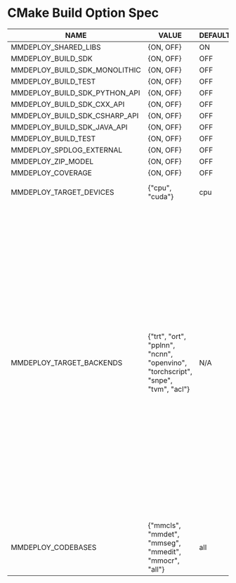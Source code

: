 # CMake Build Option Spec

<table class="docutils">
<thead>
  <tr>
    <th>NAME</th>
    <th>VALUE</th>
    <th>DEFAULT</th>
    <th>REMARK</th>
  </tr>
</thead>
<tbody>
  <tr>
    <td>MMDEPLOY_SHARED_LIBS</td>
    <td>{ON, OFF}</td>
    <td>ON</td>
    <td>Switch to build shared libs</td>
  </tr>
  <tr>
    <td>MMDEPLOY_BUILD_SDK</td>
    <td>{ON, OFF}</td>
    <td>OFF</td>
    <td>Switch to build MMDeploy SDK</td>
  </tr>

<tr>
  <td>MMDEPLOY_BUILD_SDK_MONOLITHIC</td>
  <td>{ON, OFF}</td>
  <td>OFF</td>
  <td>Build single lib</td>
  </tr>

<tr>
  <td>MMDEPLOY_BUILD_TEST</td>
  <td>{ON, OFF}</td>
  <td>OFF</td>
  <td>Build unittest</td>
  </tr>

<tr>
    <td>MMDEPLOY_BUILD_SDK_PYTHON_API</td>
    <td>{ON, OFF}</td>
    <td>OFF</td>
    <td>Switch to build MMDeploy SDK python package</td>
  </tr>
  <tr>
    <td>MMDEPLOY_BUILD_SDK_CXX_API</td>
    <td>{ON, OFF}</td>
    <td>OFF</td>
    <td>Build C++ SDK API</td>
  </tr>

<tr>
    <td>MMDEPLOY_BUILD_SDK_CSHARP_API</td>
    <td>{ON, OFF}</td>
    <td>OFF</td>
    <td>Build C# SDK API</td>
  </tr>

<tr>
    <td>MMDEPLOY_BUILD_SDK_JAVA_API</td>
    <td>{ON, OFF}</td>
    <td>OFF</td>
    <td>Build Java SDK API</td>
  </tr>
  <tr>
    <td>MMDEPLOY_BUILD_TEST</td>
    <td>{ON, OFF}</td>
    <td>OFF</td>
    <td>Switch to build MMDeploy SDK unittest cases</td>
  </tr>

<tr>
    <td>MMDEPLOY_SPDLOG_EXTERNAL</td>
    <td>{ON, OFF}</td>
    <td>OFF</td>
    <td>Build with spdlog installation package that comes with the system</td>
  </tr>

<tr>
    <td>MMDEPLOY_ZIP_MODEL</td>
    <td>{ON, OFF}</td>
    <td>OFF</td>
    <td>Enable SDK with zip format</td>
  </tr>

<tr>
    <td>MMDEPLOY_COVERAGE</td>
    <td>{ON, OFF}</td>
    <td>OFF</td>
    <td>Build for cplus code coverage report</td>
  </tr>

<tr>
    <td>MMDEPLOY_TARGET_DEVICES</td>
    <td>{"cpu", "cuda"}</td>
    <td>cpu</td>
    <td>Enable target device. You can enable more by
   passing a semicolon separated list of device names to <code>MMDEPLOY_TARGET_DEVICES</code> variable, e.g. <code>-DMMDEPLOY_TARGET_DEVICES="cpu;cuda"</code> </td>
  </tr>
  <tr>
    <td>MMDEPLOY_TARGET_BACKENDS</td>
    <td>{"trt", "ort", "pplnn", "ncnn", "openvino", "torchscript", "snpe", "tvm", "acl"}</td>
    <td>N/A</td>
    <td>Enabling inference engine. <b>By default, no target inference engine is set, since it highly depends on the use case.</b> When more than one engine are specified, it has to be set with a semicolon separated list of inference backend names, e.g. <pre><code>-DMMDEPLOY_TARGET_BACKENDS="trt;ort;pplnn;ncnn;openvino"</code></pre>
    After specifying the inference engine, it's package path has to be passed to cmake as follows, <br>
    1. <b>trt</b>: TensorRT. <code>TENSORRT_DIR</code> and <code>CUDNN_DIR</code> are needed.
<pre><code>
-DTENSORRT_DIR=${TENSORRT_DIR}
-DCUDNN_DIR=${CUDNN_DIR}
</code></pre>
    2. <b>ort</b>: ONNXRuntime. <code>ONNXRUNTIME_DIR</code> is needed.
<pre><code>-DONNXRUNTIME_DIR=${ONNXRUNTIME_DIR}</code></pre>
    3. <b>pplnn</b>: PPL.NN. <code>pplnn_DIR</code> is needed.
<pre><code>-Dpplnn_DIR=${PPLNN_DIR}</code></pre>
    4. <b>ncnn</b>: ncnn. <code>ncnn_DIR</code> is needed.
<pre><code>-Dncnn_DIR=${NCNN_DIR}/build/install/lib/cmake/ncnn</code></pre>
    5. <b>openvino</b>: OpenVINO. <code>InferenceEngine_DIR</code> is needed.
<pre><code>-DInferenceEngine_DIR=${INTEL_OPENVINO_DIR}/deployment_tools/inference_engine/share</code></pre>
    6. <b>torchscript</b>: TorchScript. <code>Torch_DIR</code> is needed.
<pre><code>-DTorch_DIR=${Torch_DIR}</code></pre>
Currently, <b>The Model Converter supports torchscript, but SDK doesn't</b>.<br>
    7. <b>snpe</b>: qcom snpe. <code>SNPE_ROOT</code> must existed in the environment variable because of C/S mode.<br>
    8. <b>coreml</b>: CoreML. <code>Torch_DIR</code> is required. <code>Torch_DIR</code>。 <br>
    9. <b>TVM</b>: TVM. <code>TVM_DIR</code> is required. <pre><code>-DTVM_DIR=${TVM_DIR}</code></pre>
   </td>
  </tr>
  <tr>
    <td>MMDEPLOY_CODEBASES</td>
    <td>{"mmcls", "mmdet", "mmseg", "mmedit", "mmocr", "all"}</td>
    <td>all</td>
    <td>Enable codebase's postprocess modules. You can provide a semicolon separated list of codebase names to enable them, e.g., <code>-DMMDEPLOY_CODEBASES="mmcls;mmdet"</code>. Or you can pass <code>all</code> to enable them all, i.e., <code>-DMMDEPLOY_CODEBASES=all</code></td>
  </tr>

</tbody>
</table>
